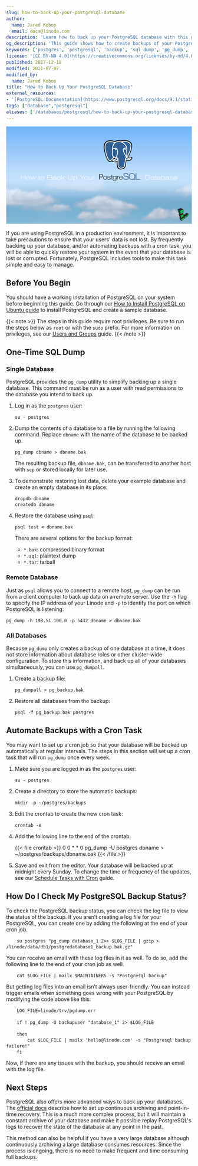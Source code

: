 ```yaml
---
slug: how-to-back-up-your-postgresql-database
author:
  name: Jared Kobos
  email: docs@linode.com
description: 'Learn how to back up your PostgreSQL database with this guide for single, multiple databases and automate backups.'
og_description: 'This guide shows how to create backups of your PostgreSQL databases using pg_dump and use them to restore a lost or broken database.'
keywords: ['postgres', 'postgresql', 'backup', 'sql dump', 'pg_dump', 'psql']
license: '[CC BY-ND 4.0](https://creativecommons.org/licenses/by-nd/4.0)'
published: 2017-12-18
modified: 2021-07-07
modified_by:
  name: Jared Kobos
title: "How to Back Up Your PostgreSQL Database"
external_resources:
- '[PostgreSQL Documentation](https://www.postgresql.org/docs/9.1/static/)'
tags: ["database","postgresql"]
aliases: ['/databases/postgresql/how-to-back-up-your-postgresql-database/']
---
```


![How to Back Up Your PostgreSQL Database](back-up-postgresql-database-title.jpg "How to Back Up Your PostgreSQL Database")

If you are using PostgreSQL in a production environment, it is important to take precautions to ensure that your users' data is not lost. By frequently backing up your database, and/or automating backups with a cron task, you will be able to quickly restore your system in the event that your database is lost or corrupted. Fortunately, PostgreSQL includes tools to make this task simple and easy to manage.

## Before You Begin

You should have a working installation of PostgreSQL on your system before beginning this guide. Go through our [How to Install PostgreSQL on Ubuntu guide](/docs/databases/postgresql/how-to-install-postgresql-on-ubuntu-16-04/) to install PostgreSQL and create a sample database.

{{< note >}}
The steps in this guide require root privileges. Be sure to run the steps below as `root` or with the `sudo` prefix. For more information on privileges, see our [Users and Groups](/docs/tools-reference/linux-users-and-groups/) guide.
{{< /note >}}

## One-Time SQL Dump

### Single Database

PostgreSQL provides the `pg_dump` utility to simplify backing up a single database. This command must be run as a user with read permissions to the database you intend to back up.

1.  Log in as the `postgres` user:

        su - postgres

2.  Dump the contents of a database to a file by running the following command. Replace `dbname` with the name of the database to be backed up.

        pg_dump dbname > dbname.bak

    The resulting backup file, `dbname.bak`, can be transferred to another host with `scp` or stored locally for later use.

3.  To demonstrate restoring lost data, delete your example database and create an empty database in its place:

        dropdb dbname
        createdb dbname

4.  Restore the database using `psql`:

        psql test < dbname.bak

    There are several options for the backup format:

     - `*.bak`: compressed binary format
     - `*.sql`: plaintext dump
     - `*.tar`: tarball


### Remote Database

Just as `psql` allows you to connect to a remote host, `pg_dump` can be run from a client computer to back up data on a remote server. Use the `-h` flag to specify the IP address of your Linode and `-p` to identify the port on which PostgreSQL is listening:

    pg_dump -h 198.51.100.0 -p 5432 dbname > dbname.bak

### All Databases

Because `pg_dump` only creates a backup of one database at a time, it does not store information about database roles or other cluster-wide configuration. To store this information, and back up all of your databases simultaneously, you can use `pg_dumpall`.

1.  Create a backup file:

        pg_dumpall > pg_backup.bak

2.  Restore all databases from the backup:

        psql -f pg_backup.bak postgres

## Automate Backups with a Cron Task

You may want to set up a cron job so that your database will be backed up automatically at regular intervals. The steps in this section will set up a cron task that will run `pg_dump` once every week.

1.  Make sure you are logged in as the `postgres` user:

        su - postgres

2.  Create a directory to store the automatic backups:

        mkdir -p ~/postgres/backups

3.  Edit the crontab to create the new cron task:

        crontab -e

4.  Add the following line to the end of the crontab:

    {{< file crontab >}}
0 0 * * 0 pg_dump -U postgres dbname > ~/postgres/backups/dbname.bak
{{< /file >}}

5.  Save and exit from the editor. Your database will be backed up at midnight every Sunday. To change the time or frequency of the updates, see our [Schedule Tasks with Cron](/docs/tools-reference/tools/schedule-tasks-with-cron/) guide.

## How Do I Check My PostgreSQL Backup Status?

To check the PostgreSQL backup status, you can check the log file to view the status of the backup. If you aren’t creating a log file for your PostgreSQL, you can create one by adding the following at the end of your cron job.

        su postgres "pg_dump database_1 2>> $LOG_FILE | gzip > /linode/data/db1/postgredatabase1_backup.bak.gz"

You can receive an email with these log files in it as well. To do so, add the following line to the end of your cron job as well.

        cat $LOG_FILE | mailx $MAINTAINERS -s "Postgresql backup"

But getting log files into an email isn’t always user-friendly. You can instead trigger emails when something goes wrong with your PostgreSQL by modifying the code above like this:

        LOG_FILE=linode/trv/pgdump.err

        if ! pg_dump -U backupuser "database_1" 2> $LOG_FILE

        then
            cat $LOG_FILE | mailx 'hello@linode.com' -s "Postgresql backup failure!"
        fi

Now, if there are any issues with the backup, you should receive an email with the log file.

## Next Steps

PostgreSQL also offers more advanced ways to back up your databases. The [official docs](https://www.postgresql.org/docs/9.1/static/continuous-archiving.html) describe how to set up continuous archiving and point-in-time recovery. This is a much more complex process, but it will maintain a constant archive of your database and make it possible replay PostgreSQL's logs to recover the state of the database at any point in the past.

This method can also be helpful if you have a very large database although continuously archiving a large database consumes resources. Since the process is ongoing, there is no need to make frequent and time consuming full backups.
